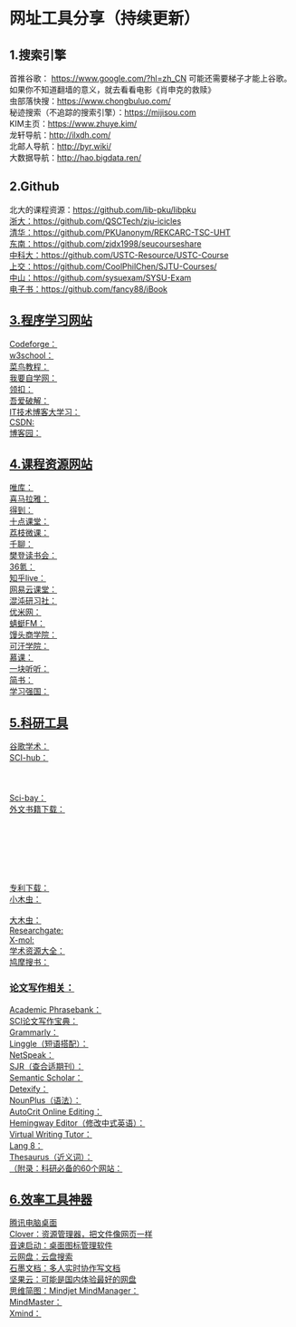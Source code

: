 # 网址工具分享（持续更新）

<h2>1.搜索引擎</h2>
首推谷歌： <a href="https://www.google.com/?hl=zh_CN" target="_blank">https://www.google.com/?hl=zh_CN</a> 可能还需要梯子才能上谷歌。如果你不知道翻墙的意义，就去看看电影《肖申克的救赎》<br/>
虫部落快搜：<a href="https://www.chongbuluo.com/" target="_blank">https://www.chongbuluo.com/</a><br/>
秘迹搜索（不追踪的搜索引擎）：<a href="https://mijisou.com" target="_blank">https://mijisou.com</a><br/>
KIM主页：<a href="https://www.zhuye.kim/" target="_blank">https://www.zhuye.kim/</a><br/>
龙轩导航：<a href="http://ilxdh.com/" target="_blank">http://ilxdh.com/</a><br/>
北邮人导航：<a href="http://byr.wiki/" target="_blank">http://byr.wiki/</a><br/>
大数据导航：<a href="http://hao.bigdata.ren/" target="_blank">http://hao.bigdata.ren/</a><br/>

<h2>2.Github</h2>
北大的课程资源：<a href="https://github.com/lib-pku/libpku" target="_blank">https://github.com/lib-pku/libpku<br/>
浙大：<a href="https://github.com/QSCTech/zju-icicles" target="_blank">https://github.com/QSCTech/zju-icicles<br/>
清华：<a href="https://github.com/PKUanonym/REKCARC-TSC-UHT" target="_blank">https://github.com/PKUanonym/REKCARC-TSC-UHT<br/>
东南：<a href="https://github.com/zjdx1998/seucourseshare" target="_blank">https://github.com/zjdx1998/seucourseshare<br/>
中科大：<a href="https://github.com/USTC-Resource/USTC-Course" target="_blank">https://github.com/USTC-Resource/USTC-Course<br/>
上交：<a href="https://github.com/CoolPhilChen/SJTU-Courses/" target="_blank">https://github.com/CoolPhilChen/SJTU-Courses/<br/>
中山：<a href="https://github.com/sysuexam/SYSU-Exam" target="_blank">https://github.com/sysuexam/SYSU-Exam<br/>
电子书：<a href="https://github.com/fancy88/iBook" target="_blank">https://github.com/fancy88/iBook<br/>

<h2>3.程序学习网站</h2>
Codeforge：<a href="http://www.codeforge.cn/" target="_blank"><br/>
w3school：<a href="http://www.w3school.com.cn/" target="_blank"><br/>
菜鸟教程：<a href="http://www.runoob.com/" target="_blank"><br/>
我要自学网：<a href="https://www.51zxw.net/" target="_blank"><br/>
领扣：<a href="https://leetcode-cn.com/" target="_blank"><br/>
吾爱破解：<a href="https://www.52pojie.cn/" target="_blank"><br/>
IT技术博客大学习：<a href="https://blogread.cn/it/" target="_blank"><br/>
CSDN: <a href="https://www.csdn.net/" target="_blank"><br/>
博客园：<a href="https://www.cnblogs.com/" target="_blank"><br/>

<h2>4.课程资源网站</h2>
唯库：<a href="https://www.yojiang.cn/lesson/index" target="_blank"><br/>
喜马拉雅：<a href="https://www.ximalaya.com/" target="_blank"><br/>
得到：<a href="https://www.igetget.com/" target="_blank"><br/>
十点课堂：<a href="https://study.163.com/provider/1021995959/index.htm" target="_blank"><br/>
荔枝微课：<a href="https://www.lizhiweike.com/" target="_blank"><br/>
千聊：<a href="https://www.qlchat.com/" target="_blank"><br/>
樊登读书会：<a href="http://dushu.fandengds.com/423.html?baidu-ppc-641&renqun_youhua=620554" target="_blank"><br/>
36氪：<a href="https://36kr.com/" target="_blank"><br/>
知乎live：<a href="https://www.zhihu.com/topic/20048909/hot" target="_blank"><br/>
网易云课堂：<a href="https://m.study.163.com/" target="_blank"><br/>
混沌研习社：<a href="https://study.163.com/provider/1019593527/index.htm?_trace_c_p_k2_=4151295d2f7e4931ba058fdb48986a24" target="_blank"><br/>
优米网：<a href="http://www.youmi.cn/" target="_blank"><br/>
蜻蜓FM：<a href=" https://www.qingting.fm/" target="_blank"><br/>
馒头商学院：<a href="http://www.mtedu.com/" target="_blank"><br/>
可汗学院：<a href="https://www.khanacademy.org/" target="_blank"><br/>
慕课：<a href="https://coding.imooc.com/?mc_marking=5931f8e07e353edf2b94a098f44a062c&mc_channel=bdqdkj" target="_blank"><br/>
一块听听：<a href="http://live.tinfinite.com/" target="_blank"><br/>
简书：<a href="https://www.jianshu.com/" target="_blank"><br/>
学习强国：<a href="https://www.xuexi.cn/" target="_blank"><br/>

<h2>5.科研工具</h2>
谷歌学术：<a href="https://scholar.google.com/" target="_blank"><br/>
SCI-hub：<a href="http://sci-hub.tw" target="_blank"><br/>
         <a href="https://sci-hub.se" target="_blank"><br/>
         <a href="https://sci-hub.st" target="_blank"><br/>
         <a href="https://sci-hub.ru" target="_blank"><br/>
Sci-bay：<a href="https://sci-bay.org/" target="_blank"><br/>
外文书籍下载：<a href="http://gen.lib.rus.ec/" target="_blank"><br/>
<a href="http://en.bookfi.net/" target="_blank"><br/>
<a href="https://b-ok.org/" target="_blank"><br/>
<a href="http://ebookee.org/" target="_blank"><br/>
<a href="http://bookzz.org/" target="_blank"><br/>
<a href="http://booksc.org/" target="_blank"><br/>
<a href="http://en.booksee.org/" target="_blank"><br/>
<a href="http://zh.bookzz.org/" target="_blank"><br/>
专利下载：<a href="https://worldwide.espacenet.com/?locale=en_EP" target="_blank"><br/>
小木虫：<a href="http://muchong.com/bbs/" target="_blank"><br/>
        <a href="https://xmuchong.com/" target="_blank"><br/>
大木虫：<a href="http://www.4243.net/" target="_blank"><br/>
Researchgate: <a href="https://www.researchgate.net/" target="_blank"><br/>
X-mol: <a href="https://www.x-mol.com/" target="_blank"><br/>
学术资源大全：<a href="http://www.xszydq.com/" target="_blank"><br/>
鸠摩搜书：<a href="https://www.jiumodiary.com/" target="_blank"><br/>

<h3>论文写作相关：</h3>
Academic Phrasebank：<a href="http://www.phrasebank.manchester.ac.uk/writing-definitions/" target="_blank"><br/>
SCI论文写作宝典：<a href="www.medsci.cn/sci/query.do" target="_blank"><br/>
Grammarly：<a href="https://www.grammarly.com/" target="_blank"><br/>
Linggle（短语搭配）：<a href="http://linggle.com/" target="_blank"><br/>
NetSpeak：<a href="http://www.netspeak.org/" target="_blank"><br/>
SJR（查合适期刊）：<a href="http://www.scimagojr.com/index.php" target="_blank"><br/>
Semantic Scholar：<a href="https://www.semanticscholar.org/" target="_blank"><br/>
Detexify：<a href="http://detexify.kirelabs.org/classify.html" target="_blank"><br/>
NounPlus（语法）：<a href="https://www.nounplus.net/" target="_blank"><br/>
AutoCrit Online Editing：<a href="https://www.autocrit.com/" target="_blank"><br/>
Hemingway Editor（修改中式英语）：<a href="http://www.hemingwayapp.com/" target="_blank"><br/>
Virtual Writing Tutor：<a href="https://virtualwritingtutor.com/" target="_blank"><br/>
Lang 8：<a href="http://lang-8.com/" target="_blank"><br/>
Thesaurus（近义词）：<a href="https://www.thesaurus.com/" target="_blank"><br/>
（附录：科研必备的60个网站：<a href="http://www.sohu.com/a/224275776_467304）" target="_blank"><br/>

<h2>6.效率工具神器</h2>
腾讯电脑桌面<br/>
Clover：资源管理器，把文件像网页一样<br/>
音速启动：桌面图标管理软件<br/>
云网盘：<a href="http://www.pansoso.com/" target="_blank">云盘搜索<br/>
石墨文档：多人实时协作写文档<br/>
坚果云：可能是国内体验最好的网盘<br/>
思维简图：Mindjet MindManager：<a href="www.mindmanager.cc" target="_blank"><br/>
MindMaster：<a href="https://www.edrawsoft.cn/mindmaster-free/" target="_blank"><br/>
Xmind：<a href="https://www.xmind.cn/" target="_blank"><br/>







